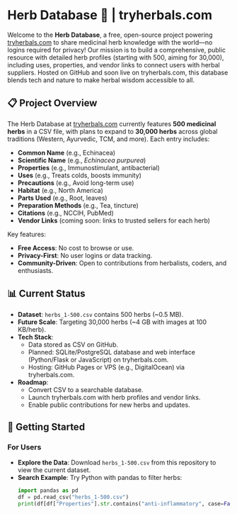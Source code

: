# Herb Database 🌿 | tryherbals.com

Welcome to the **Herb Database**, a free, open-source project powering [tryherbals.com](https://tryherbals.com) to share medicinal herb knowledge with the world—no logins required for privacy! Our mission is to build a comprehensive, public resource with detailed herb profiles (starting with 500, aiming for 30,000), including uses, properties, and vendor links to connect users with herbal suppliers. Hosted on GitHub and soon live on tryherbals.com, this database blends tech and nature to make herbal wisdom accessible to all.

## 📋 Project Overview

The Herb Database at [tryherbals.com](https://tryherbals.com) currently features **500 medicinal herbs** in a CSV file, with plans to expand to **30,000 herbs** across global traditions (Western, Ayurvedic, TCM, and more). Each entry includes:

- **Common Name** (e.g., Echinacea)
- **Scientific Name** (e.g., *Echinacea purpurea*)
- **Properties** (e.g., Immunostimulant, antibacterial)
- **Uses** (e.g., Treats colds, boosts immunity)
- **Precautions** (e.g., Avoid long-term use)
- **Habitat** (e.g., North America)
- **Parts Used** (e.g., Root, leaves)
- **Preparation Methods** (e.g., Tea, tincture)
- **Citations** (e.g., NCCIH, PubMed)
- **Vendor Links** (coming soon: links to trusted sellers for each herb)

Key features:
- **Free Access**: No cost to browse or use.
- **Privacy-First**: No user logins or data tracking.
- **Community-Driven**: Open to contributions from herbalists, coders, and enthusiasts.

## 📊 Current Status

- **Dataset**: `herbs_1-500.csv` contains 500 herbs (~0.5 MB).
- **Future Scale**: Targeting 30,000 herbs (~4 GB with images at 100 KB/herb).
- **Tech Stack**:
  - Data stored as CSV on GitHub.
  - Planned: SQLite/PostgreSQL database and web interface (Python/Flask or JavaScript) on tryherbals.com.
  - Hosting: GitHub Pages or VPS (e.g., DigitalOcean) via tryherbals.com.
- **Roadmap**:
  - Convert CSV to a searchable database.
  - Launch tryherbals.com with herb profiles and vendor links.
  - Enable public contributions for new herbs and updates.

## 🚀 Getting Started

### For Users
- **Explore the Data**: Download `herbs_1-500.csv` from this repository to view the current dataset.
- **Search Example**: Try Python with pandas to filter herbs:
  ```python
  import pandas as pd
  df = pd.read_csv("herbs_1-500.csv")
  print(df[df["Properties"].str.contains("anti-inflammatory", case=False, na=False)][["Common Name", "Uses"]])

